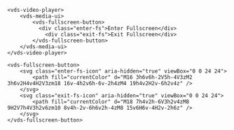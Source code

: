 <script>
import Docs from './_Docs.md';
</script>

<Docs>

```html:copy-highlight{3-6}:slot=usage
<vds-video-player>
	<vds-media-ui>
		<vds-fullscreen-button>
		  <div class="enter-fs">Enter Fullscreen</div>
			<div class="exit-fs">Exit Fullscreen</div>
		</vds-fullscreen-button>
	</vds-media-ui>
</vds-video-player>
```

```html:copy:slot=styling
<vds-fullscreen-button>
	<svg class="enter-fs-icon" aria-hidden="true" viewBox="0 0 24 24">
		<path fill="currentColor" d="M16 3h6v6h-2V5h-4V3zM2 3h6v2H4v4H2V3zm18 16v-4h2v6h-6v-2h4zM4 19h4v2H2v-6h2v4z" />
	</svg>
	<svg class="exit-fs-icon" aria-hidden="true" viewBox="0 0 24 24">
		<path fill="currentColor" d="M18 7h4v2h-6V3h2v4zM8 9H2V7h4V3h2v6zm10 8v4h-2v-6h6v2h-4zM8 15v6H6v-4H2v-2h6z" />
	</svg>
</vds-fullscreen-button>
```

</Docs>
